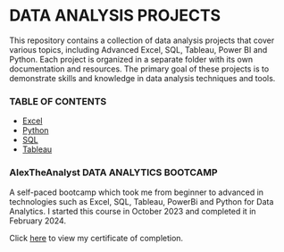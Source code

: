 # DATA ANALYSIS PROJECTS
This repository contains a collection of data analysis projects that cover various topics, including Advanced Excel, SQL, Tableau, Power BI and Python. Each project is organized in a separate folder with its own documentation and resources. The primary goal of these projects is to demonstrate skills and knowledge in data analysis techniques and tools.

### TABLE OF CONTENTS
- [Excel](/Excel/)
- [Python](/Python/)
- [SQL](/SQL/)
- [Tableau](/Tableau/)

### AlexTheAnalyst DATA ANALYTICS BOOTCAMP
A self-paced bootcamp which took me from beginner to advanced in technologies such as Excel, SQL, Tableau, PowerBi and Python for Data Analytics. I started this course in October 2023 and completed it in February 2024.

Click [here](/Data%20Analytics%20Bootcamp%20Certification%20of%20Completion.png) to view my certificate of completion.

